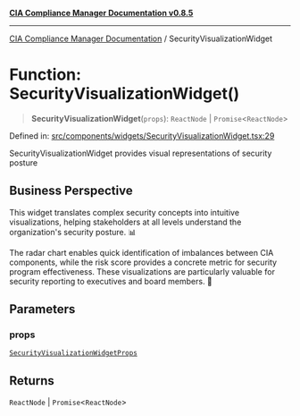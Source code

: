 [**CIA Compliance Manager Documentation v0.8.5**](../README.md)

***

[CIA Compliance Manager Documentation](../globals.md) / SecurityVisualizationWidget

# Function: SecurityVisualizationWidget()

> **SecurityVisualizationWidget**(`props`): `ReactNode` \| `Promise`\<`ReactNode`\>

Defined in: [src/components/widgets/SecurityVisualizationWidget.tsx:29](https://github.com/Hack23/cia-compliance-manager/blob/eca22610f41e5f6b6c0cece88769b1ffbe9db4bd/src/components/widgets/SecurityVisualizationWidget.tsx#L29)

SecurityVisualizationWidget provides visual representations of security posture

## Business Perspective

This widget translates complex security concepts into intuitive visualizations,
helping stakeholders at all levels understand the organization's security posture. 📊

The radar chart enables quick identification of imbalances between CIA components,
while the risk score provides a concrete metric for security program effectiveness.
These visualizations are particularly valuable for security reporting to executives
and board members. 💼

## Parameters

### props

[`SecurityVisualizationWidgetProps`](../interfaces/SecurityVisualizationWidgetProps.md)

## Returns

`ReactNode` \| `Promise`\<`ReactNode`\>
